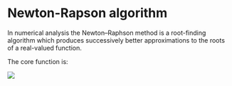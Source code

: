 # Newton-Rapson algorithm

In numerical analysis the Newton–Raphson method is a root-finding algorithm which produces successively better approximations to the roots of a real-valued function.

The core function is:

<img src="https://wikimedia.org/api/rest_v1/media/math/render/svg/6929060731e351c465426e37567abe5ee13d65d9"/>
